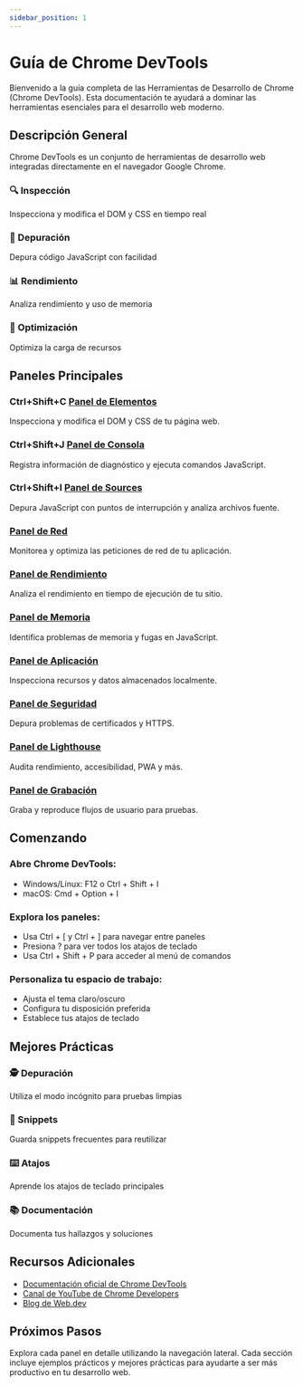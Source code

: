 ```yaml
---
sidebar_position: 1
---
```


# Guía de Chrome DevTools

<div class="devtools-panel">
  Bienvenido a la guía completa de las Herramientas de Desarrollo de Chrome (Chrome DevTools). Esta documentación te ayudará a dominar las herramientas esenciales para el desarrollo web moderno.
</div>

## Descripción General

Chrome DevTools es un conjunto de herramientas de desarrollo web integradas directamente en el navegador Google Chrome.

<div class="features-list">
  <div class="feature-item">
    <h3>🔍 Inspección</h3>
    Inspecciona y modifica el DOM y CSS en tiempo real
  </div>
  <div class="feature-item">
    <h3>🐞 Depuración</h3>
    Depura código JavaScript con facilidad
  </div>
  <div class="feature-item">
    <h3>📊 Rendimiento</h3>
    Analiza rendimiento y uso de memoria
  </div>
  <div class="feature-item">
    <h3>🚀 Optimización</h3>
    Optimiza la carga de recursos
  </div>
</div>

## Paneles Principales

### <span class="devtools-shortcut">Ctrl+Shift+C</span> [Panel de Elementos](./chrome-devtools/elements)
Inspecciona y modifica el DOM y CSS de tu página web.

### <span class="devtools-shortcut">Ctrl+Shift+J</span> [Panel de Consola](./chrome-devtools/console)
Registra información de diagnóstico y ejecuta comandos JavaScript.

### <span class="devtools-shortcut">Ctrl+Shift+I</span> [Panel de Sources](./chrome-devtools/sources)
Depura JavaScript con puntos de interrupción y analiza archivos fuente.

### [Panel de Red](./chrome-devtools/network)
Monitorea y optimiza las peticiones de red de tu aplicación.

### [Panel de Rendimiento](./chrome-devtools/performance)
Analiza el rendimiento en tiempo de ejecución de tu sitio.

### [Panel de Memoria](./chrome-devtools/memory)
Identifica problemas de memoria y fugas en JavaScript.

### [Panel de Aplicación](./chrome-devtools/application)
Inspecciona recursos y datos almacenados localmente.

### [Panel de Seguridad](./chrome-devtools/security)
Depura problemas de certificados y HTTPS.

### [Panel de Lighthouse](./chrome-devtools/lighthouse)
Audita rendimiento, accesibilidad, PWA y más.

### [Panel de Grabación](./chrome-devtools/recorder)
Graba y reproduce flujos de usuario para pruebas.

## Comenzando

<div class="devtools-panel">
  <h3>Abre Chrome DevTools:</h3>
  <ul>
    <li>Windows/Linux: <span class="devtools-shortcut">F12</span> o <span class="devtools-shortcut">Ctrl + Shift + I</span></li>
    <li>macOS: <span class="devtools-shortcut">Cmd + Option + I</span></li>
  </ul>
</div>

### Explora los paneles:
- Usa <span class="devtools-shortcut">Ctrl + [</span> y <span class="devtools-shortcut">Ctrl + ]</span> para navegar entre paneles
- Presiona <span class="devtools-shortcut">?</span> para ver todos los atajos de teclado
- Usa <span class="devtools-shortcut">Ctrl + Shift + P</span> para acceder al menú de comandos

### Personaliza tu espacio de trabajo:
- Ajusta el tema claro/oscuro
- Configura tu disposición preferida
- Establece tus atajos de teclado

## Mejores Prácticas

<div class="features-list">
  <div class="feature-item">
    <h3>🕵️ Depuración</h3>
    Utiliza el modo incógnito para pruebas limpias
  </div>
  <div class="feature-item">
    <h3>📝 Snippets</h3>
    Guarda snippets frecuentes para reutilizar
  </div>
  <div class="feature-item">
    <h3>⌨️ Atajos</h3>
    Aprende los atajos de teclado principales
  </div>
  <div class="feature-item">
    <h3>📚 Documentación</h3>
    Documenta tus hallazgos y soluciones
  </div>
</div>

## Recursos Adicionales

<div class="devtools-panel">
  <ul>
    <li><a href="https://developer.chrome.com/docs/devtools/" target="_blank">Documentación oficial de Chrome DevTools</a></li>
    <li><a href="https://www.youtube.com/c/GoogleChromeDevelopers" target="_blank">Canal de YouTube de Chrome Developers</a></li>
    <li><a href="https://web.dev" target="_blank">Blog de Web.dev</a></li>
  </ul>
</div>

## Próximos Pasos

Explora cada panel en detalle utilizando la navegación lateral. Cada sección incluye ejemplos prácticos y mejores prácticas para ayudarte a ser más productivo en tu desarrollo web.
